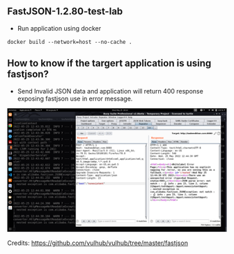 ##  FastJSON-1.2.80-test-lab
 
* Run application using docker

```
docker build --network=host --no-cache .
```

## How to know if the targert application is using **fastjson**?

- Send Invalid JSON data and application will return 400 response exposing fastjson use in error message.
<img src="/screenshot/invalid-json-400-response.png">

Credits:
https://github.com/vulhub/vulhub/tree/master/fastjson
